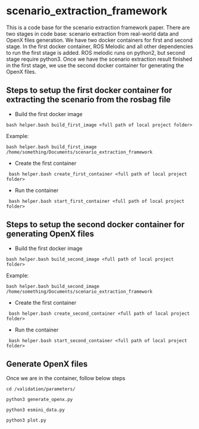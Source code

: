 # scenario_extraction_framework
This is a code base for the scenario extraction framework paper. There are two stages in code base: scenario extraction from real-world data and OpenX files generation. We have two docker containers for first and second stage. In the first docker container, ROS Melodic and all other dependencies to run the first stage is added. ROS melodic runs on python2, but second stage require python3. Once we have the scenario extraction result finished in the first stage, we use the second docker container for generating the OpenX files.

## Steps to setup the first docker container for extracting the scenario from the rosbag file
* Build the first docker image
```
bash helper.bash build_first_image <full path of local project folder>
```
Example:
```
bash helper.bash build_first_image /home/something/Documents/scenario_extraction_framework
```

* Create the first container
```
 bash helper.bash create_first_container <full path of local project folder>
```

* Run the container
```
 bash helper.bash start_first_container <full path of local project folder>
```

## Steps to setup the second docker container for generating OpenX files
* Build the first docker image
```
bash helper.bash build_second_image <full path of local project folder>
```
Example:
```
bash helper.bash build_second_image /home/something/Documents/scenario_extraction_framework
```

* Create the first container
```
 bash helper.bash create_second_container <full path of local project folder>
```

* Run the container
```
 bash helper.bash start_second_container <full path of local project folder>
```


## Generate OpenX files
Once we are in the container, follow below steps
```
cd /validation/parameters/
```

```
python3 generate_openx.py
```

```
python3 esmini_data.py
```

```
python3 plot.py
```
